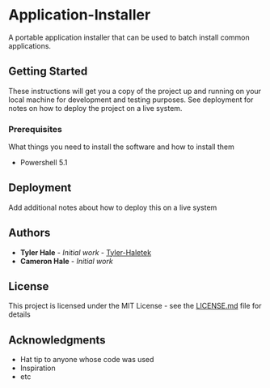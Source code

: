 # Application-Installer

A portable application installer that can be used to batch install common applications.

## Getting Started

These instructions will get you a copy of the project up and running on your local machine for development and testing purposes. See deployment for notes on how to deploy the project on a live system.

### Prerequisites

What things you need to install the software and how to install them

* Powershell 5.1

## Deployment

Add additional notes about how to deploy this on a live system

## Authors

* **Tyler Hale** - *Initial work* - [Tyler-Haletek](https://github.com/Tyler-Haletek)
* **Cameron Hale** - *Initial work*

## License

This project is licensed under the MIT License - see the [LICENSE.md](LICENSE.md) file for details

## Acknowledgments

* Hat tip to anyone whose code was used
* Inspiration
* etc
